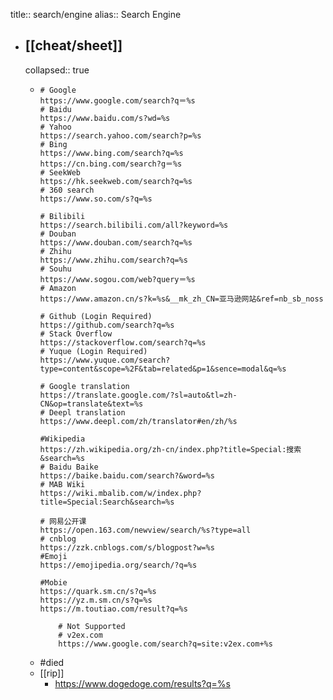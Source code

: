 title:: search/engine
alias:: Search Engine

- ## [[cheat/sheet]]
  collapsed:: true
  - ```shell
    # Google
    https://www.google.com/search?q＝%s
    # Baidu
    https://www.baidu.com/s?wd=%s
    # Yahoo
    https://search.yahoo.com/search?p=%s
    # Bing
    https://www.bing.com/search?q=%s
    https://cn.bing.com/search?g＝%s
    # SeekWeb
    https://hk.seekweb.com/search?q=%s
    # 360 search
    https://www.so.com/s?q=%s
    
    # Bilibili
    https://search.bilibili.com/all?keyword=%s
    # Douban
    https://www.douban.com/search?q=%s
    # Zhihu
    https://www.zhihu.com/search?q=%s
    # Souhu
    https://www.sogou.com/web?query＝%s
    # Amazon
    https://www.amazon.cn/s?k=%s&__mk_zh_CN=亚马逊网站&ref=nb_sb_noss
    
    # Github (Login Required)
    https://github.com/search?q=%s
    # Stack Overflow
    https://stackoverflow.com/search?q=%s
    # Yuque (Login Required)
    https://www.yuque.com/search?type=content&scope=%2F&tab=related&p=1&sence=modal&q=%s
    
    # Google translation
    https://translate.google.com/?sl=auto&tl=zh-CN&op=translate&text=%s
    # Deepl translation
    https://www.deepl.com/zh/translator#en/zh/%s
    
    #Wikipedia
    https://zh.wikipedia.org/zh-cn/index.php?title=Special:搜索&search=%s
    # Baidu Baike
    https://baike.baidu.com/search?&word=%s
    # MAB Wiki
    https://wiki.mbalib.com/w/index.php?title=Special:Search&search=%s
    
    # 网易公开课
    https://open.163.com/newview/search/%s?type=all
    # cnblog
    https://zzk.cnblogs.com/s/blogpost?w=%s
    #Emoji
    https://emojipedia.org/search/?q=%s
    
    #Mobie
    https://quark.sm.cn/s?q=%s
    https://yz.m.sm.cn/s?q=%s
    https://m.toutiao.com/result?q=%s
    
    	# Not Supported
    	# v2ex.com
    	https://www.google.com/search?q=site:v2ex.com+%s
    ```
  - #died
  - [[rip]]
    - https://www.dogedoge.com/results?q=%s
